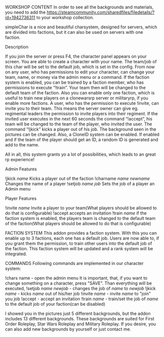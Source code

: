 WORKSHOP CONTENT
In order to see all the backgrounds and materials, you need to add the https://steamcommunity.com/sharedfiles/filedetails/?id=1942736311 to your workshop collection.

simpleChar is a nice and beautiful charsystem, designed for servers, which are divided into factions, but it can also be used on servers with one faction.

Description

If you join the server or press F4, the character panel appears on your screen. You are able to create a character with your name. The team/job of this char will be set to the default job, which is set in the config. From now on any user, who has permissions to edit your character, can change your team, name, or money via the admin menu or a command. If the faction system is enabled, you can be trained by a faction member, who has permissions to execute “!train”. Your team then will be changed to the default team of the faction. Also you can enable only one faction, which is useful to train new players on a clonewarsrp server or militaryrp, if you enable more factions. A user, who has the permission to execute !invite, can invite you to their team. This means the server owner can give eg. regimental leaders the permission to invite players into their regiment. If the invited user executes in the next 60 seconds the command “!accept”, his team will be changed to the team of the player, who invited the user. The command “!jkick” kicks a player out of his job.&nbsp;The background seen in the pictures can be changed. Also, a CloneID system can be enabled. If enabled and if the team of the player should get an ID, a random ID is generated and add to the name.

All in all, this system grants yo a lot of possibilities, which leads to an great rp experience!

Admin Features

!jkick *name* Kicks a player out of the faction
!charname *name* *newname* Changes the name of a player
!setjob *name* *job* Sets the job of a player
an Admin menu




Player Features

!invite *name* Invite a player to your team(What players should be allowed to do that is configurable)
!accept accepts an invitation
!train *name* if the faction system is enabled, the players team is changed to the default team of the faction(What players should be allowed to do that is configurable)

FACTION SYSTEM
This addon provides a faction system. With this you can enable up to 3 factions, each one has a default job. Users are now able to, if you grant them the permission, to train other users into the default job of the faction. This faction system will be updated and a rank system will be integrated.

COMMANDS
Following commands are implemented in our character system:

!chars name - open the admin menu
It is important, that, if you want to change something on a character, press "SAVE". Than everything will be executed,
!setjob *name* *newjob* - changes the job of *name* to *newjob*
!jkick *name* - kicks *name* out of his/her job
!invite *name* - invite *name* to "join" you job
!accept - accept an invitation
!train *name* - train/set the job of *name* to the default job of your faction(can be disabled)

I showed you in the pictures just 5 different backgrounds, but the addon includes 13 different backgrounds. These backgrounds are suited for First Order Roleplay, Star Wars Roleplay and Military Roleplay. If you desire, you can also add new backgrounds by yourself or just contact me.
